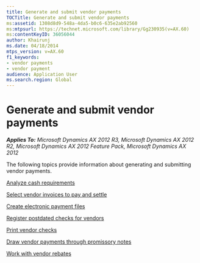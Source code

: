 ```yaml
---
title: Generate and submit vendor payments
TOCTitle: Generate and submit vendor payments
ms:assetid: 1308d8d9-548a-4da5-b0c6-635e2ab92560
ms:mtpsurl: https://technet.microsoft.com/library/Gg230935(v=AX.60)
ms:contentKeyID: 36056044
author: Khairunj
ms.date: 04/18/2014
mtps_version: v=AX.60
f1_keywords:
- vendor payments
- vendor payment
audience: Application User
ms.search.region: Global
---
```


# Generate and submit vendor payments 


_**Applies To:** Microsoft Dynamics AX 2012 R3, Microsoft Dynamics AX 2012 R2, Microsoft Dynamics AX 2012 Feature Pack, Microsoft Dynamics AX 2012_

The following topics provide information about generating and submitting vendor payments.

[Analyze cash requirements](analyze-cash-requirements.md)

[Select vendor invoices to pay and settle](select-vendor-invoices-to-pay-and-settle.md)

[Create electronic payment files](create-electronic-payment-files.md)

[Register postdated checks for vendors](register-postdated-checks-for-vendors.md)

[Print vendor checks](print-vendor-checks.md)

[Draw vendor payments through promissory notes](draw-vendor-payments-through-promissory-notes.md)

[Work with vendor rebates](work-with-vendor-rebates.md)

  


